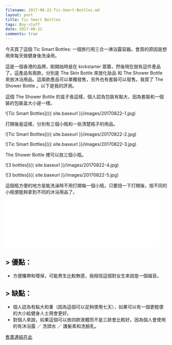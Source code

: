 ```yaml
---
filename: 2017-08-22-Tic-Smart-Bottles.md
layout: post
title: Tic Smart Bottles
tags: Buy-stuff
date: 2017-08-22
comments: true
---
```

今天買了這個 Tic Smart Bottles: 一個旅行用三合一淋浴露容器。會買的原因是想用來每天做健身後洗澡用。

這是一個香港的品牌，剛開始時是在 kickstarter 眾籌，然後現在就有這件產品了。這產品有兩款，分別是 The Skin Bottle 來放化妝品 和 The Shower Bottle 來放沐浴用品。這兩款產品可以單獨發售，另外也有套裝可以發售。我買了 The Shower Bottle 。以下是我的評測。

這個 The Shower Bottle 的盒子長這樣，個人認為包裝有點大，因為套裝和一個裝的包裝盒大小是一樣。

![Tic Smart Bottles]({{ site.baseurl }}/images/20170822-1.jpg)

打開後是這樣，分別有三個小瓶和一些清楚瓶子的用品。

![Tic Smart Bottles]({{ site.baseurl }}/images/20170822-2.jpg)

![Tic Smart Bottles]({{ site.baseurl }}/images/20170822-3.jpg)

The Shower Bottle 裡可以放三個小瓶。

![3 bottles]({{ site.baseurl }}/images/20170822-4.jpg)

![3 bottles]({{ site.baseurl }}/images/20170822-5.jpg)

這個瓶方便的地方是能洗澡時不用打開每一個小瓶，只要扭一下打開後，按不同的小瓶便能夠拿到不同的沐浴用品了。

<iframe width="480" src="{{ side.baseurl }}/images/20170822-1.MOV" frameborder="0"> </iframe>

## > 優點：

* 方便攜帶和環保，可能男生比較無感，我相信這個對女生來說是一個福音。

## > 缺點：

* 個人認為有點大和重（因為這個可以足夠使用七天），如果可以有一個更輕便的大小給健身人士用會更好。
* 對個人來說，如果這個可以放四款液體而不是三款會比較好。因為個人會使用的有沐浴露 ／ 洗頭水 ／ 護髮素和洗臉乳。

[售賣連結在此](https://www.tic-design.com)